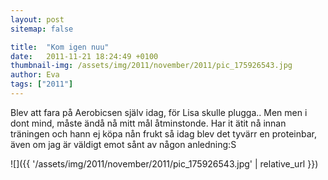```yaml
---
layout: post
sitemap: false

title:  "Kom igen nuu"
date:   2011-11-21 18:24:49 +0100
thumbnail-img: /assets/img/2011/november/2011/pic_175926543.jpg
author: Eva
tags: ["2011"]
---
```


Blev att fara på Aerobicsen själv idag, för Lisa skulle plugga.. Men men i dont mind, måste ändå nå mitt mål åtminstonde. Har it ätit nå innan träningen och hann ej köpa nån frukt så idag blev det tyvärr en proteinbar, även om jag är väldigt emot sånt av någon anledning:S

![]({{ '/assets/img/2011/november/2011/pic_175926543.jpg'  | relative_url }})

